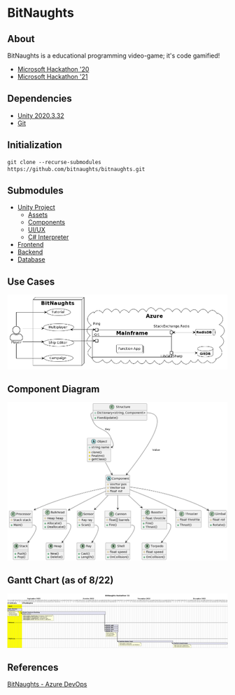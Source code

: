 # BitNaughts

## About

BitNaughts is a educational programming video-game; it's code gamified!

- [Microsoft Hackathon '20](https://www.youtube.com/watch?v=kQaZFAu65z4)
- [Microsoft Hackathon '21](https://www.youtube.com/watch?v=-gN4dHWMkSI)

## Dependencies

- [Unity 2020.3.32](https://unity3d.com/unity/whats-new/2020.3.32)
- [Git](https://git-scm.com/)

## Initialization

```
git clone --recurse-submodules https://github.com/bitnaughts/bitnaughts.git
```

## Submodules

- [Unity Project](https://github.com/bitnaughts/bitnaughts.unity)
    - [Assets](https://github.com/bitnaughts/bitnaughts.assets)
    - [Components](https://github.com/bitnaughts/bitnaughts.components)
    - [UI/UX](https://github.com/bitnaughts/bitnaughts.ui.ux)
    - [C# Interpreter](https://github.com/bitnaughts/csharp.interpreter)
- [Frontend](https://github.com/bitnaughts/bitnaughts.github.io)
- [Backend](https://github.com/bitnaughts/bitnaughts.mainframe)
- [Database](https://github.com/bitnaughts/bitnaughts.db)

## Use Cases

![Use Case Diagram](https://raw.githubusercontent.com/bitnaughts/.github/main/images/use-case.png)

## Component Diagram

![Component Diagram](https://raw.githubusercontent.com/bitnaughts/.github/main/images/component.png)

## Gantt Chart (as of 8/22)

![Gantt Chart](https://raw.githubusercontent.com/bitnaughts/.github/main/images/gantt.png)

## References

[BitNaughts - Azure DevOps](https://dev.azure.com/bitnaughts/bitnaughts)

